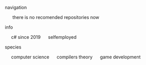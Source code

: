 navigation

&nbsp;&nbsp;&nbsp;&nbsp;&nbsp; there is no recomended repositories now

info

&nbsp;&nbsp;&nbsp;&nbsp;&nbsp;c# since 2019
&nbsp;&nbsp;&nbsp;&nbsp;&nbsp;selfemployed

species

&nbsp;&nbsp;&nbsp;&nbsp;&nbsp;computer science
&nbsp;&nbsp;&nbsp;&nbsp;&nbsp;compilers theory
&nbsp;&nbsp;&nbsp;&nbsp;&nbsp;game development
